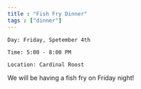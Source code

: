 ```yaml
---
title : "Fish Fry Dinner"
tags : ["dinner"]
---
```


`Day: Friday, Spetember 4th`

`Time: 5:00 - 8:00 PM`

`Location: Cardinal Roost`

We will be having a fish fry on Friday night!